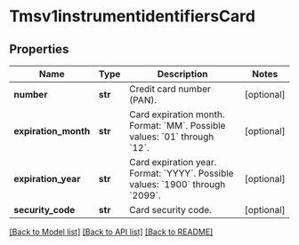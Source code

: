 # Tmsv1instrumentidentifiersCard

## Properties
Name | Type | Description | Notes
------------ | ------------- | ------------- | -------------
**number** | **str** | Credit card number (PAN). | [optional] 
**expiration_month** | **str** | Card expiration month.  Format: &#x60;MM&#x60;. Possible values: &#x60;01&#x60; through &#x60;12&#x60;.  | [optional] 
**expiration_year** | **str** | Card expiration year.  Format: &#x60;YYYY&#x60;. Possible values: &#x60;1900&#x60; through &#x60;2099&#x60;.  | [optional] 
**security_code** | **str** | Card security code. | [optional] 

[[Back to Model list]](../README.md#documentation-for-models) [[Back to API list]](../README.md#documentation-for-api-endpoints) [[Back to README]](../README.md)


